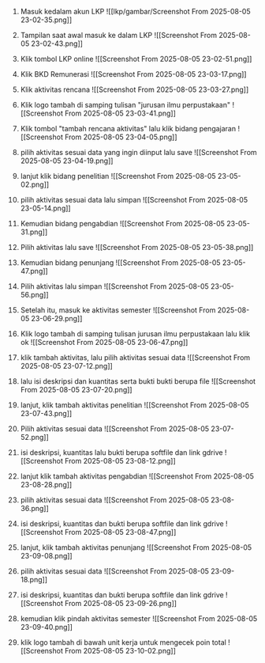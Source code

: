 1. Masuk kedalam akun LKP
![[lkp/gambar/Screenshot From 2025-08-05 23-02-35.png]]

2. Tampilan saat awal masuk ke dalam LKP
![[Screenshot From 2025-08-05 23-02-43.png]]

3. Klik tombol LKP online
![[Screenshot From 2025-08-05 23-02-51.png]]

4. Klik BKD Remunerasi
![[Screenshot From 2025-08-05 23-03-17.png]]

5. Klik aktivitas rencana
![[Screenshot From 2025-08-05 23-03-27.png]]

6. Klik logo tambah di samping tulisan "jurusan ilmu perpustakaan"
![[Screenshot From 2025-08-05 23-03-41.png]]

7. Klik tombol "tambah rencana aktivitas" lalu klik bidang pengajaran
![[Screenshot From 2025-08-05 23-04-05.png]]

8. pilih aktivitas sesuai data yang ingin diinput lalu save
![[Screenshot From 2025-08-05 23-04-19.png]]

9. lanjut klik bidang penelitian
![[Screenshot From 2025-08-05 23-05-02.png]]

10. pilih aktivitas sesuai data lalu simpan
![[Screenshot From 2025-08-05 23-05-14.png]]

11. Kemudian bidang pengabdian
![[Screenshot From 2025-08-05 23-05-31.png]]

12. Pilih aktivitas lalu save
![[Screenshot From 2025-08-05 23-05-38.png]]

13. Kemudian bidang penunjang
![[Screenshot From 2025-08-05 23-05-47.png]]
 
14. Pilih aktivitas lalu simpan
![[Screenshot From 2025-08-05 23-05-56.png]]

15. Setelah itu, masuk ke aktivitas semester
![[Screenshot From 2025-08-05 23-06-29.png]]

16. Klik logo tambah di samping tulisan jurusan ilmu perpustakaan lalu klik ok
![[Screenshot From 2025-08-05 23-06-47.png]]

17. klik tambah aktivitas, lalu pilih aktivitas sesuai data
![[Screenshot From 2025-08-05 23-07-12.png]]

18. lalu isi deskripsi dan kuantitas serta bukti bukti berupa file
![[Screenshot From 2025-08-05 23-07-20.png]]

19. lanjut, klik tambah aktivitas penelitian
![[Screenshot From 2025-08-05 23-07-43.png]]

20. Pilih aktivitas sesuai data
![[Screenshot From 2025-08-05 23-07-52.png]]

21. isi deskripsi, kuantitas lalu bukti berupa softfile dan link gdrive
![[Screenshot From 2025-08-05 23-08-12.png]]

22. lanjut klik tambah aktivitas pengabdian
![[Screenshot From 2025-08-05 23-08-28.png]]

23. pilih aktivitas sesuai data
![[Screenshot From 2025-08-05 23-08-36.png]]

24. isi deskripsi, kuantitas dan bukti berupa softfile dan link gdrive
![[Screenshot From 2025-08-05 23-08-47.png]]

25. lanjut, klik tambah aktivitas penunjang
![[Screenshot From 2025-08-05 23-09-08.png]]

26. pilih aktivitas sesuai data
![[Screenshot From 2025-08-05 23-09-18.png]]

27. isi deskripsi, kuantitas dan bukti berupa softfile dan link gdrive
![[Screenshot From 2025-08-05 23-09-26.png]]

28. kemudian klik pindah aktivitas semester
![[Screenshot From 2025-08-05 23-09-40.png]]

29. klik logo tambah di bawah unit kerja untuk mengecek poin total
![[Screenshot From 2025-08-05 23-10-02.png]]
